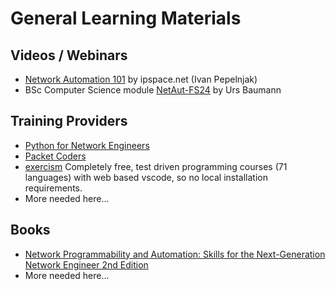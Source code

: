 # General Learning Materials

## Videos / Webinars
* [Network Automation 101](https://my.ipspace.net/bin/list?id=NetAut101) by ipspace.net (Ivan Pepelnjak)
* BSc Computer Science module [NetAut-FS24](https://www.youtube.com/playlist?list=PLzfw9fKKFW9eYgg1W6-gL6llxBGTXD8fs) by Urs Baumann


## Training Providers
* [Python for Network Engineers](https://pynet.twb-tech.com/network-automation-courses.html)
* [Packet Coders](https://www.packetcoders.io/courses/)
* [exercism](https://exercism.org) Completely free, test driven programming courses (71 languages) with web based vscode, so no local installation requirements. 
* More needed here...


## Books
* [Network Programmability and Automation: Skills for the Next-Generation Network Engineer 2nd Edition](https://amzn.to/48bBX7g)
* More needed here...
